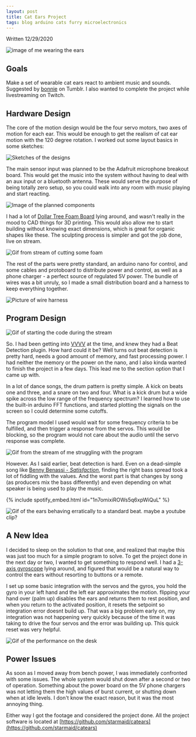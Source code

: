 ```yaml
---
layout: post
title: Cat Ears Project
tags: blog arduino cats furry microelectronics
---
```


Written 12/29/2020

![image of me wearing the ears](/projects/img/cat-ears_assets/1.jpg)

## Goals

Make a set of wearable cat ears react to ambient music and sounds. Suggested by [bonnie](https://littlemisspipebomb.tumblr.com/) on Tumblr. I also wanted to complete the project while livestreaming on Twitch.

## Hardware Design

The core of the motion design would be the four servo motors, two axes of motion for each ear. This would be enough to get the realism of cat ear motion with the 120 degree rotation. I worked out some layout basics in some sketches:

![Sketches of the designs](/projects/img/cat-ears_assets/2.jpg)

The main sensor input was planned to be the Adafruit microphone breakout board. This would get the music into the system without having to deal with an aux input or a bluetooth antenna. These would serve the purpose of being totally zero setup, so you could walk into any room with music playing and start reacting.

![Image of the planned components](/projects/img/cat-ears_assets/3.jpg)

I had a lot of [Dollar Tree Foam Board](https://www.dollartree.com/readi-board-white-foam-boards/809955?sscid=a1k3_etby3) lying around, and wasn't really in the mood to CAD things for 3D printing. This would also allow me to start building without knowing exact dimensions, which is great for organic shapes like these. The sculpting process is simpler and got the job done, live on stream.

![Gif from stream of cutting some foam](/projects/img/cat-ears_assets/4.gif)

The rest of the parts were pretty standard, an arduino nano for control, and some cables and protoboard to distribute power and control, as well as a phone charger - a perfect source of regulated 5V power. The bundle of wires was a bit unruly, so I made a small distribution board and a harness to keep everything together.

![Picture of wire harness](/projects/img/cat-ears_assets/5.jpg)


## Program Design

![Gif of starting the code during the stream](/projects/img/cat-ears_assets/6.gif)

So. I had been getting into [VVVV](https://vvvv.org/) at the time, and knew they had a Beat Detection plugin. How hard could it be? Well turns out beat detection is pretty hard, needs a good amount of memory, and fast processing power. I had neither the memory or the power on the nano, and I also kinda wanted to finish the project in a few days. This lead me to the section option that I came up with.

In a lot of dance songs, the drum pattern is pretty simple. A kick on beats one and three, and a snare on two and four. What is a kick drum but a wide spike across the low range of the frequency spectrum? I learned how to use the built-in arduino FFT functions, and started plotting the signals on the screen so I could determine some cutoffs.

The program model I used would wait for some frequency criteria to be fulfilled, and then trigger a response from the servos. This would be blocking, so the program would not care about the audio until the servo response was complete.

![Gif from the stream of me struggling with the program](/projects/img/cat-ears_assets/7.gif)

However. As I said earlier, beat detection is hard. Even on a dead-simple song like [Benny Benassi - *Satisfaction*](https://open.spotify.com/track/1n7omixiROWs5q6xpWiQuL?si=818d86d16b9446ee), finding the right bass spread took a lot of fiddling with the values. And the worst part is that changes by song (as producers mix the bass differently) and even depending on what speaker is being used to play the music.

{% include spotify_embed.html id="1n7omixiROWs5q6xpWiQuL" %}

![Gif of the ears behaving erratically to a standard beat. maybe a youtube clip?](/projects/img/cat-ears_assets/8.gif)

## A New Idea

I decided to sleep on the solution to that one, and realized that maybe this was just too much for a simple program to solve. To get the project done in the next day or two, I wanted to get something to respond well. I had a [3-axis gyroscope](https://www.parallax.com/product/gyroscope-module-3-axis-l3g4200d/) lying around, and figured that would be a natural way to control the ears without resorting to buttons or a remote.

I set up some basic integration with the servos and the gyros, you hold the gyro in your left hand and the left ear approximates the motion. flipping your hand over (palm up) disables the ears and returns them to rest position, and when you return to the activated position, it resets the setpoint so integration error doesnt build up. That was a big problem early on, my integration was not happening very quickly because of the time it was taking to drive the four servos and the error was building up. This quick reset was very helpful.

![Gif of the performance on the desk](/projects/img/cat-ears_assets/9.gif)

## Power Issues

As soon as I moved away from bench power, I was immediately confronted with some issues. The whole system would shut down after a second or two of operation. Something about the power board on the 5V phone chargers was not letting them the high values of burst current, or shutting down when at idle levels. I don't know the exact reason, but it was the most annoying thing. 

Either way I got the footage and considered the project done. All the project software is located at [https://github.com/starmaid/catears](https://github.com/starmaid/catears)


